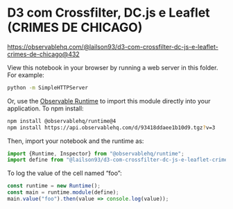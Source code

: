 # D3 com Crossfilter, DC.js e Leaflet (CRIMES DE CHICAGO)

https://observablehq.com/@lailson93/d3-com-crossfilter-dc-js-e-leaflet-crimes-de-chicago@432

View this notebook in your browser by running a web server in this folder. For
example:

~~~sh
python -m SimpleHTTPServer
~~~

Or, use the [Observable Runtime](https://github.com/observablehq/runtime) to
import this module directly into your application. To npm install:

~~~sh
npm install @observablehq/runtime@4
npm install https://api.observablehq.com/d/93418ddaee1b10d9.tgz?v=3
~~~

Then, import your notebook and the runtime as:

~~~js
import {Runtime, Inspector} from "@observablehq/runtime";
import define from "@lailson93/d3-com-crossfilter-dc-js-e-leaflet-crimes-de-chicago";
~~~

To log the value of the cell named “foo”:

~~~js
const runtime = new Runtime();
const main = runtime.module(define);
main.value("foo").then(value => console.log(value));
~~~
